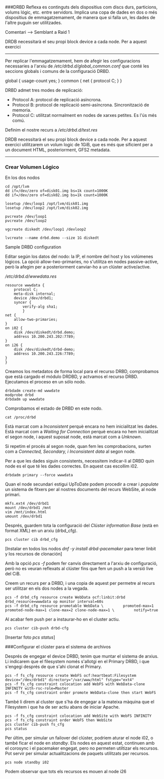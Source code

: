 ###DRBD
Reflexa es continguts dels dispositius com discs durs, particions, volums lógic, etc. entre servidors. Implica una copa de dades en dos o més dispositius de emmagatzemament, de manera que si falla un, les dades de l'altre puguin ser utilitzades. 

Comentari --> Semblant a Raid 1

DRDB necessitarà el seu propi block device a cada node. Per a aquest exercici

***
Per replicar l'emmagatzemament, hem de afegir les configuracions necessaries a l'arxiu de */etc/drbd.d/global_common.conf* que conté les seccions globals i comuns de la configuració DRBD.

global {
 usage-count  yes;
}
common {
 net {
  protocol C;
 }
}

DRBD admet tres modes de replicació:
- Protocol A: protocol de replicació asíncrona.
- Protocol B: protocol de replicació semi-asíncrona. Sincronització de memoria.
- Protocol C: utilitzat normalment en nodes de xarxes petites. Es l'ús més comú.

Definim el nostre recurs a */etc/drbd.d/test.res*

DRDB necessitarà el seu propi block device a cada node. Per a aquest exercici utilitzarem un volum logic de 1GiB, que es més que sificient per a un document HTML,  posteriorment, GFS2 metadata.
***

### Crear Volumen Lógico

En los dos nodos
```
cd /opt/lvm
dd if=/dev/zero of=disk01.img bs=1k count=1000K
dd if=/dev/zero of=disk02.img bs=1k count=1000K

losetup /dev/loop1 /opt/lvm/disk01.img
losetup /dev/loop2 /opt/lvm/disk02.img

pvcreate /dev/loop1
pvcreate /dev/loop2

vgcreate diskedt /dev/loop1 /devloop2 

lvcreate --name drbd.demo --size 1G diskedt
```

Sample DRBD configuration

Editar según los datos del nodo: la IP, el nombre del host y los volúmenes lógicos.
La opció allow-two-primaries, no s'utilitza en nodes passive-active, però la afegim per a posteriorment canviar-ho a un clúster active/active.

*/etc/drbd.d/wwwdata.res*
```
resource wwwdata {
	protocol C;
	meta-disk internal;
	device /dev/drbd1;
	syncer {
		verify-alg sha1;
		}
net {
	allow-two-primaries;
}
on i02 {
	disk /dev/diskedt/drbd.demo;
	address 10.200.243.202:7789;
}
on i26 {
	disk /dev/diskedt/drbd-demo;
	address 10.200.243.226:7789;
}
}
```

Creamos los metadatos de forma local para el recurso DRBD, comprobamos que está cargado el módulo DRDBD, y actvamos el recurso DRBD. Ejecutamos el proceso en un sólo nodo.
```
drbdadm create-md wwwdate 
modprobe drbd
drbdadm up wwwdate
```

Comprobamos el estado de DRBD en este nodo.
```
cat /proc/drbd
```
Està marcat com a *Inconsistent* perquè encara no hem inicialitzat les dades.
Està marcat com a *Waiting for Connection* perquè encara no hem inicialitzat el segon node, i aquest suposat node, està marcat com a *Unknown*.


Si repetim el procés al segon node, quan fem les comprobacions, surten com a *Connected, Secondary, i Inconsistent data* al segon node.

Per a que les dades siguin consistents, necessitem indicar-li al DRBD quin node es el que té les dades correctes. En aquest cas escollim i02.

```
drbdadm primary --force wwwdata
```

Quan el node secundari estigui UpToDate podem procedir a crear i *populate* un sistema de fitxers per al nostres documents del recurs WebSite, al node primari.

```
mkfs.ext4 /dev/drbd1
mount /dev/drbd1 /mnt
vim /mnt/index.html
umount /dev/drbd1
```

Després, guardem tota la configuració del *Clúster information Base* (està en format XML) en un arxiu (drbd_cfg).
```
pcs cluster cib drbd_cfg
```

[Instalar en todos los nodos *dnf -y install drbd-pacemaker* para tener linbit y los recursos de clonación]

Amb la opció *pcs -f* podem fer canvis directament a l'arxiu de configuració, però no es veuran reflexats al clúster fins que fem un push a la versió live del CiB.

Creem un recurs per a DRBD, i una copia de aquest per permetre al recurs ser utilitzar en els dos nodes a la vegada.
```
pcs -f drbd_cfg resource create WebData ocf:linbit:drbd drbd_resource=wwwdata op monitor interval=60s
pcs -f drbd_cfg resource promotable WebData \         promoted-max=1 promoted-node-max=1 clone-max=2 clone-node-max=1 \         notify=true
```

Al acabar fem push per a instaurar-ho en el cluster actiu.
```
pcs cluster cib-push drbd-cfg
```

[Insertar foto *pcs status*]

###Configurar el clúster para el sistema de archivos

Després de engegar el device DRBD, tenim que muntar el sistema de arxius. Li indicarem que el filesystem només s'allotgi en el Primary DRBD, i que s'engegi després de que s'ahi clonat el Primary.

```
pcs -f fs_cfg resource create WebFS ocf:heartbeat:Filesystem device="/dev/drbd1" directory="/var/www/html" fstype="ext4"
pcs -f fs_cfg constraint colocation add WebFS with WebData-clone INFINITY with-rsc-role=Master
pcs -f fs_cfg constraint order promote WebData-clone then start WebFS
```

També li direm al cluster que s'ha de engegar a la mateixa màquina que el Filesystem i que ha de ser actiu abans de iniciar Apache.

```
pcs -f fs_cfg constraint colocation add WebSite with WebFS INFINITY
pcs -f fs_cfg constraint order WebFS then WebSite
pcs cluster cib-push fs_cfg
pcs status
```

Per últim, per simular un failover del clúster, podriem aturar el node i02, o també ficar el node en *standby*. Els nodes en aquest estat, continuen amb el corosync i el pacemaker engegat, pero no permeten utiltizar els recursos. Pot servir per simular actualitzacions de paquets utilitzats per recursos.

```
pcs node standby i02
```

Podem observar que tots els recursos es mouen al node i26
